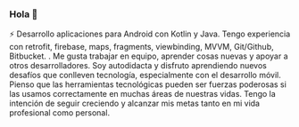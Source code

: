 ### Hola 👋

⚡ Desarrollo aplicaciones para Android con Kotlin y Java. Tengo experiencia con retrofit, firebase, maps, fragments, viewbinding, MVVM, Git/Github, Bitbucket. . Me gusta trabajar en equipo, aprender cosas nuevas y apoyar a otros desarrolladores. Soy autodidacta y disfruto aprendiendo nuevos desafíos que conlleven tecnología, especialmente con el desarrollo móvil. Pienso que las herramientas tecnológicas pueden ser fuerzas poderosas si las usamos correctamente en muchas áreas de nuestras vidas. Tengo la intención de seguir creciendo y alcanzar mis metas tanto en mi vida profesional como personal.

<!--
**leonelchan123/leonelchan123** is a ✨ _special_ ✨ repository because its `README.md` (this file) appears on your GitHub profile.

Here are some ideas to get you started:

- 🔭 I’m currently working on ...
- 🌱 I’m currently learning ...
- 👯 I’m looking to collaborate on ...
- 🤔 I’m looking for help with ...
- 💬 Ask me about ...
- 📫 How to reach me: ...
- 😄 Pronouns: ...
- ⚡ Fun fact: ...
-->

